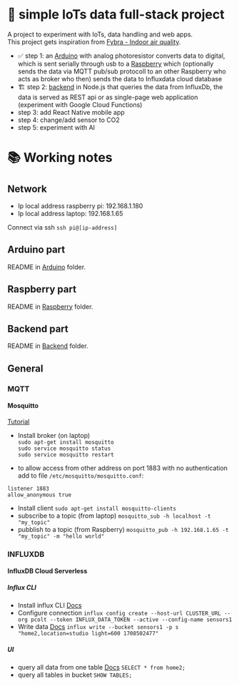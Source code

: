 # 🧮 simple IoTs data full-stack project

A project to experiment with IoTs, data handling and web apps.  
This project gets inspiration from [Fybra - Indoor air quality](https://fybra.co/).  

- ✅ step 1: an [Arduino](/Arduino/) with analog photoresistor converts data to digital, which is sent serially through usb to a [Raspberry](/Raspberry/) which (optionally sends the data via MQTT pub/sub protocoll to an other Raspberry who acts as broker who then) sends the data to Influxdata cloud database
- 🏗️ step 2: [backend](/Backend/) in Node.js that queries the data from InfluxDb, the data is served as REST api or as single-page web application (experiment with Google Cloud Functions)
- step 3: add React Native mobile app
- step 4: change/add sensor to CO2 
- step 5: experiment with AI

# 📚 Working notes

## Network

- Ip local address raspberry pi: 192.168.1.180
- Ip local address laptop: 192.168.1.65

Connect via ssh `ssh pi@[ip-address]`

## Arduino part

README in [Arduino](/Arduino/) folder.

## Raspberry part

README in [Raspberry](/Raspberry/) folder.

## Backend part

README in [Backend](/Backend/) folder.

## General

### MQTT

#### Mosquitto


[Tutorial](https://logicaprogrammabile.it/mqtt-installare-mosquitto-raspberry-pi-progetti-iot/)
- Install broker (on laptop)  
`sudo apt-get install mosquitto`  
`sudo service mosquitto status`  
`sudo service mosquitto restart`  

- to allow access from other address on port 1883 with no authentication add to file `/etc/mosquitto/mosquitto.conf`: 
```
listener 1883
allow_anonymous true
```

- Install client 
`sudo apt-get install mosquitto-clients`
- subscribe to a topic (from laptop)
`mosquitto_sub -h localhost -t "my_topic"`
- pubblish to a topic (from Raspberry)
`mosquitto_pub -h 192.168.1.65 -t "my_topic" -m "hello world"`


### INFLUXDB

#### InfluxDB Cloud Serverless

##### Influx CLI

- Install influx CLI [Docs](https://docs.influxdata.com/influxdb/cloud/tools/influx-cli/)
- Configure connection `influx config create --host-url CLUSTER_URL --org pcolt --token INFLUX_DATA_TOKEN --active --config-name sensors1`
- Write data [Docs](https://docs.influxdata.com/influxdb/cloud-serverless/get-started/write/)
`influx write --bucket sensors1 -p s "home2,location=studio light=600 1708502477"`

##### UI

- query all data from one table [Docs](https://docs.influxdata.com/influxdb/cloud-serverless/get-started/query/) `SELECT * from home2;`
- query all tables in bucket `SHOW TABLES;`
